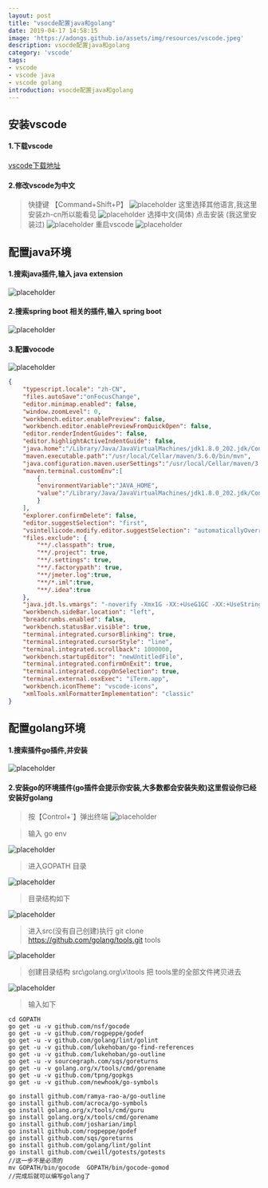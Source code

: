 ```yaml
---
layout: post
title: "vsocde配置java和golang"
date: 2019-04-17 14:58:15
image: 'https://adongs.github.io/assets/img/resources/vscode.jpeg'
description: vsocde配置java和golang
category: 'vscode'
tags:
- vscode
- vscode java
- vscode golang
introduction: vsocde配置java和golang
---
```


## 安装vscode

#### 1.下载vscode


[vscode下载地址](https://code.visualstudio.com/)

#### 2.修改vscode为中文

> 快捷键 【Command+Shift+P】
![placeholder](https://adongs.github.io/assets/img/blog/vscode/1.png "vscode")
> 这里选择其他语言,我这里安装zh-cn所以能看见
![placeholder](https://adongs.github.io/assets/img/blog/vscode/2.png "vscode")
> 选择中文(简体) 点击安装 (我这里安装过)
![placeholder](https://adongs.github.io/assets/img/blog/vscode/3.png "vscode")
> 重启vscode
![placeholder](https://adongs.github.io/assets/img/blog/vscode/4.png "vscode")

## 配置java环境

#### 1.搜索java插件,输入 java extension 

![placeholder](https://adongs.github.io/assets/img/blog/vscode/12.png "vscode")

#### 2.搜索spring boot 相关的插件,输入 spring boot

![placeholder](https://adongs.github.io/assets/img/blog/vscode/13.png "vscode")

#### 3.配置vocode
![placeholder](https://adongs.github.io/assets/img/blog/vscode/14.png "vscode")

```json
{
    "typescript.locale": "zh-CN",
    "files.autoSave":"onFocusChange",
    "editor.minimap.enabled": false,
    "window.zoomLevel": 0,
    "workbench.editor.enablePreview": false,
    "workbench.editor.enablePreviewFromQuickOpen": false,
    "editor.renderIndentGuides": false,
    "editor.highlightActiveIndentGuide": false,
    "java.home":"/Library/Java/JavaVirtualMachines/jdk1.8.0_202.jdk/Contents/Home",
    "maven.executable.path":"/usr/local/Cellar/maven/3.6.0/bin/mvn",
    "java.configuration.maven.userSettings":"/usr/local/Cellar/maven/3.6.0/libexec/conf/settings.xml",
    "maven.terminal.customEnv":[
        {
        "environmentVariable":"JAVA_HOME",
        "value":"/Library/Java/JavaVirtualMachines/jdk1.8.0_202.jdk/Contents/Home"
        }
    ],
    "explorer.confirmDelete": false,
    "editor.suggestSelection": "first",
    "vsintellicode.modify.editor.suggestSelection": "automaticallyOverrodeDefaultValue",
    "files.exclude": {
        "**/.classpath": true,
        "**/.project": true,
        "**/.settings": true,
        "**/.factorypath": true,
        "**/jmeter.log":true,
        "**/*.iml":true,
        "**/.idea":true
    },
    "java.jdt.ls.vmargs": "-noverify -Xmx1G -XX:+UseG1GC -XX:+UseStringDeduplication -javaagent:\"/Users/yudong/.vscode/extensions/gabrielbb.vscode-lombok-0.9.7/server/lombok.jar\" -Xbootclasspath/a:\"/Users/yudong/.vscode/extensions/gabrielbb.vscode-lombok-0.9.7/server/lombok.jar\"",
    "workbench.sideBar.location": "left",
    "breadcrumbs.enabled": false,
    "workbench.statusBar.visible": true,
    "terminal.integrated.cursorBlinking": true,
    "terminal.integrated.cursorStyle": "line",
    "terminal.integrated.scrollback": 1000000,
    "workbench.startupEditor": "newUntitledFile",
    "terminal.integrated.confirmOnExit": true,
    "terminal.integrated.copyOnSelection": true,
    "terminal.external.osxExec": "iTerm.app",
    "workbench.iconTheme": "vscode-icons",
    "xmlTools.xmlFormatterImplementation": "classic"
}
```



## 配置golang环境

#### 1.搜索插件go插件,并安装

![placeholder](https://adongs.github.io/assets/img/blog/vscode/5.png "vscode")

#### 2.安装go的环境插件(go插件会提示你安装,大多数都会安装失败)这里假设你已经安装好golang

> 按【Control+`】弹出终端
![placeholder](https://adongs.github.io/assets/img/blog/vscode/6.png "vscode")

> 输入 go env

![placeholder](https://adongs.github.io/assets/img/blog/vscode/7.png "vscode")

> 进入GOPATH 目录

![placeholder](https://adongs.github.io/assets/img/blog/vscode/8.png "vscode")

> 目录结构如下

![placeholder](https://adongs.github.io/assets/img/blog/vscode/9.png "vscode")

> 进入src(没有自己创建)执行 git clone https://github.com/golang/tools.git tools

![placeholder](https://adongs.github.io/assets/img/blog/vscode/10.png "vscode")

> 创建目录结构 src\golang.org\x\tools 把 tools里的全部文件拷贝进去 

![placeholder](https://adongs.github.io/assets/img/blog/vscode/11.png "vscode")

> 输入如下

```sehll
cd GOPATH
go get -u -v github.com/nsf/gocode
go get -u -v github.com/rogpeppe/godef
go get -u -v github.com/golang/lint/golint
go get -u -v github.com/lukehoban/go-find-references
go get -u -v github.com/lukehoban/go-outline
go get -u -v sourcegraph.com/sqs/goreturns
go get -u -v golang.org/x/tools/cmd/gorename
go get -u -v github.com/tpng/gopkgs
go get -u -v github.com/newhook/go-symbols

go install github.com/ramya-rao-a/go-outline
go install github.com/acroca/go-symbols 
go install golang.org/x/tools/cmd/guru 
go install golang.org/x/tools/cmd/gorename 
go install github.com/josharian/impl 
go install github.com/rogpeppe/godef 
go install github.com/sqs/goreturns 
go install github.com/golang/lint/golint 
go install github.com/cweill/gotests/gotests
//这一步不是必须的
mv GOPATH/bin/gocode  GOPATH/bin/gocode-gomod
//完成后就可以编写golang了
```
